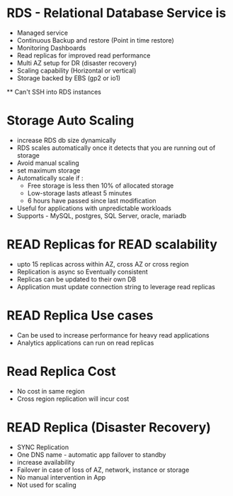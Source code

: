 # RDS - Relational Database Service is

- Managed service
- Continuous Backup and restore (Point in time restore)
- Monitoring Dashboards
- Read replicas for improved read performance
- Multi AZ setup for DR (disaster recovery)
- Scaling capability (Horizontal or vertical)
- Storage backed by EBS (gp2 or io1)

** Can't SSH into RDS instances

# Storage Auto Scaling
- increase RDS db size dynamically
- RDS scales automatically once it detects that you are running out of storage
- Avoid manual scaling
- set maximum storage 
- Automatically scale if :
    - Free storage is less then 10% of allocated storage
    - Low-storage lasts atleast 5 minutes
    - 6 hours have passed since last modification
- Useful for applications with unpredictable workloads
- Supports - MySQL, postgres, SQL Server, oracle, mariadb


# READ Replicas for READ scalability

- upto 15 replicas across within AZ, cross AZ or cross region
- Replication is async so Eventually consistent
- Replicas can be updated to their own DB
- Application must update connection string to leverage read replicas

# READ Replica Use cases
- Can be used to increase performance for heavy read applications
- Analytics applications can run on read replicas

# Read Replica Cost
-  No cost in same region
-  Cross region replication will incur cost

# READ Replica (Disaster Recovery)
- SYNC Replication
- One DNS name - automatic app failover to standby
- increase availability
- Failover in case of loss of AZ, network, instance or storage
- No manual intervention in App
- Not used for scaling 